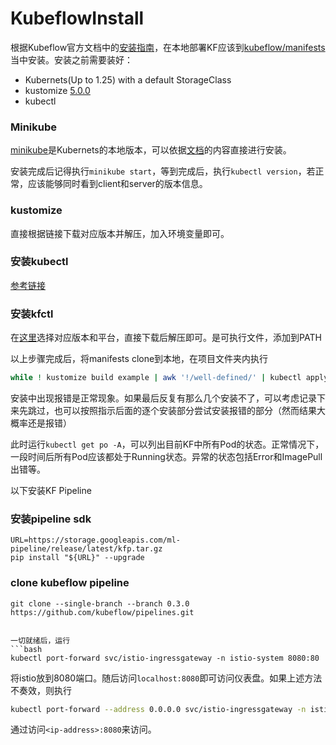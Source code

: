 # KubeflowInstall
根据Kubeflow官方文档中的[安装指南](https://www.kubeflow.org/docs/started/installing-kubeflow/)，在本地部署KF应该到[kubeflow/manifests](https://github.com/kubeflow/manifests)当中安装。安装之前需要装好：
* Kubernets(Up to 1.25) with a default StorageClass
* kustomize [5.0.0](https://github.com/kubernetes-sigs/kustomize/releases/tag/kustomize%2Fv5.0.0)
* kubectl

### Minikube
[minikube](https://github.com/kubernetes/minikube)是Kubernets的本地版本，可以依据[文档](https://minikube.sigs.k8s.io/docs/start/)的内容直接进行安装。

安装完成后记得执行`minikube start`，等到完成后，执行`kubectl version`，若正常，应该能够同时看到client和server的版本信息。

### kustomize
直接根据链接下载对应版本并解压，加入环境变量即可。

### 安装kubectl
[参考链接](https://v1-25.docs.kubernetes.io/docs/tasks/tools/install-kubectl-linux/#install-kubectl-binary-with-curl-on-linux)

### 安装kfctl
在[这里](https://github.com/kubeflow/kfctl/releases)选择对应版本和平台，直接下载后解压即可。是可执行文件，添加到PATH


以上步骤完成后，将manifests clone到本地，在项目文件夹内执行
```bash
while ! kustomize build example | awk '!/well-defined/' | kubectl apply -f -; do echo "Retrying to apply resources"; sleep 10; done
```

安装中出现报错是正常现象。如果最后反复有那么几个安装不了，可以考虑记录下来先跳过，也可以按照指示后面的逐个安装部分尝试安装报错的部分（然而结果大概率还是报错）

此时运行`kubectl get po -A`，可以列出目前KF中所有Pod的状态。正常情况下，一段时间后所有Pod应该都处于Running状态。异常的状态包括Error和ImagePull出错等。


以下安装KF Pipeline
### 安装pipeline sdk
```
URL=https://storage.googleapis.com/ml-pipeline/release/latest/kfp.tar.gz
pip install "${URL}" --upgrade
```

### clone kubeflow pipeline
```
git clone --single-branch --branch 0.3.0 https://github.com/kubeflow/pipelines.git


一切就绪后，运行
```bash
kubectl port-forward svc/istio-ingressgateway -n istio-system 8080:80
```
将istio放到8080端口。随后访问`localhost:8080`即可访问仪表盘。如果上述方法不奏效，则执行
```bash
kubectl port-forward --address 0.0.0.0 svc/istio-ingressgateway -n istio-system 8080:80
```
通过访问`<ip-address>:8080`来访问。
